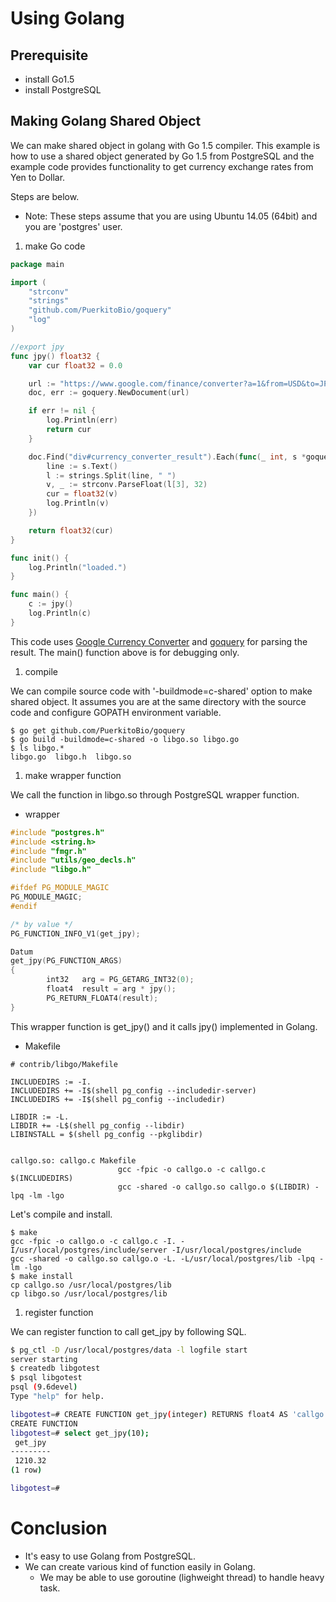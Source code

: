 # Using Golang

## Prerequisite

- install Go1.5
- install PostgreSQL

## Making Golang Shared Object

We can make shared object in golang with Go 1.5 compiler.
This example is how to use a shared object generated by Go 1.5 from PostgreSQL and the example code provides functionality to get currency exchange rates from Yen to Dollar.

Steps are below.
 - Note: These steps assume that you are using Ubuntu 14.05 (64bit) and you are 'postgres' user.

1. make Go code
``` Go
package main

import (
	"strconv"
	"strings"
	"github.com/PuerkitoBio/goquery"
	"log"
)

//export jpy
func jpy() float32 {
	var cur float32 = 0.0

	url := "https://www.google.com/finance/converter?a=1&from=USD&to=JPY"
	doc, err := goquery.NewDocument(url)

	if err != nil {
		log.Println(err)
		return cur
	}

	doc.Find("div#currency_converter_result").Each(func(_ int, s *goquery.Selection) {
		line := s.Text()
		l := strings.Split(line, " ")
		v, _ := strconv.ParseFloat(l[3], 32)
		cur = float32(v)
		log.Println(v)
	})

	return float32(cur)
}

func init() {
	log.Println("loaded.")
}

func main() {
	c := jpy()
	log.Println(c)
}
```

This code uses [Google Currency Converter](https://www.google.com/finance/converter) and [goquery](https://github.com/PuerkitoBio/goquery) for parsing the result.
The main() function above is for debugging only.

1. compile

We can compile source code with '-buildmode=c-shared' option to make shared object.
It assumes you are at the same directory with the source code and configure GOPATH environment variable.
```
$ go get github.com/PuerkitoBio/goquery
$ go build -buildmode=c-shared -o libgo.so libgo.go
$ ls libgo.*
libgo.go  libgo.h  libgo.so
```

1. make wrapper function

We call the function in libgo.so through PostgreSQL wrapper function.
- wrapper

``` C
#include "postgres.h"
#include <string.h>
#include "fmgr.h"
#include "utils/geo_decls.h"
#include "libgo.h"

#ifdef PG_MODULE_MAGIC
PG_MODULE_MAGIC;
#endif

/* by value */
PG_FUNCTION_INFO_V1(get_jpy);

Datum
get_jpy(PG_FUNCTION_ARGS)
{
        int32   arg = PG_GETARG_INT32(0);
        float4  result = arg * jpy();
        PG_RETURN_FLOAT4(result);
}
```
This wrapper function is get_jpy() and it calls jpy() implemented in Golang.

- Makefile
```
# contrib/libgo/Makefile

INCLUDEDIRS := -I.
INCLUDEDIRS += -I$(shell pg_config --includedir-server)
INCLUDEDIRS += -I$(shell pg_config --includedir)

LIBDIR := -L.
LIBDIR += -L$(shell pg_config --libdir)
LIBINSTALL = $(shell pg_config --pkglibdir)


callgo.so: callgo.c Makefile
                        gcc -fpic -o callgo.o -c callgo.c $(INCLUDEDIRS)
                        gcc -shared -o callgo.so callgo.o $(LIBDIR) -lpq -lm -lgo

```

Let's compile and install.
```
$ make
gcc -fpic -o callgo.o -c callgo.c -I. -I/usr/local/postgres/include/server -I/usr/local/postgres/include
gcc -shared -o callgo.so callgo.o -L. -L/usr/local/postgres/lib -lpq -lm -lgo
$ make install
cp callgo.so /usr/local/postgres/lib
cp libgo.so /usr/local/postgres/lib
```

1. register function

We can register function to call get_jpy by following SQL.
``` bash
$ pg_ctl -D /usr/local/postgres/data -l logfile start
server starting
$ createdb libgotest
$ psql libgotest
psql (9.6devel)
Type "help" for help.

libgotest=# CREATE FUNCTION get_jpy(integer) RETURNS float4 AS 'callgo.so', 'get_jpy' LANGUAGE C STRICT;
CREATE FUNCTION
libgotest=# select get_jpy(10);
 get_jpy
---------
 1210.32
(1 row)

libgotest=#

```

# Conclusion

- It's easy to use Golang from PostgreSQL.
- We can create various kind of function easily in Golang.
  - We may be able to use goroutine (lighweight thread) to handle heavy task.
